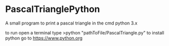 # PascalTrianglePython
A small program to print a pascal triangle in the cmd
python 3.x

to run open a terminal type >python "pathToFile/PascalTriangle.py"
to install python go to https://www.python.org
